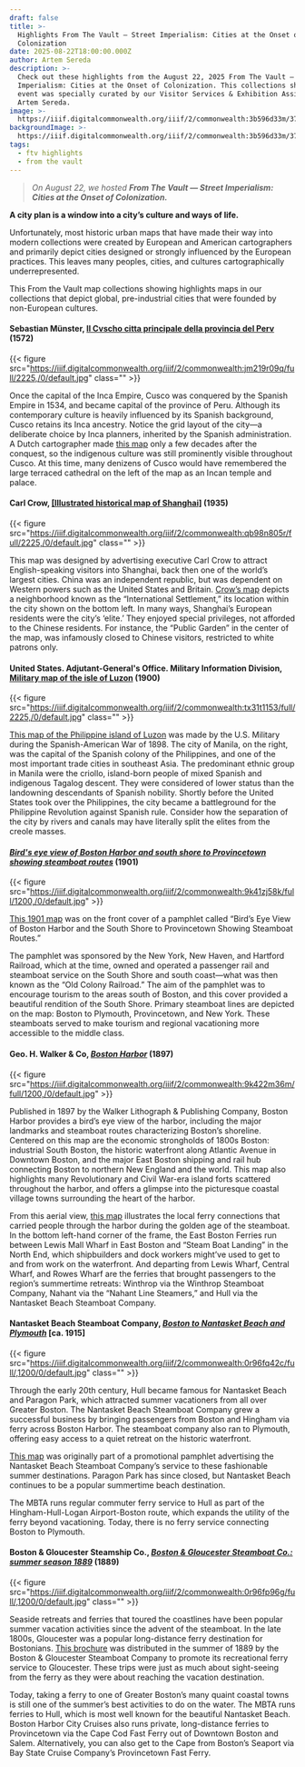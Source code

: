 ```yaml
---
draft: false
title: >-
  Highlights From The Vault — Street Imperialism: Cities at the Onset of
  Colonization
date: 2025-08-22T18:00:00.000Z
author: Artem Sereda
description: >-
  Check out these highlights from the August 22, 2025 From The Vault — Street
  Imperialism: Cities at the Onset of Colonization. This collections showing
  event was specially curated by our Visitor Services & Exhibition Assistant,
  Artem Sereda.
image: >-
  https://iiif.digitalcommonwealth.org/iiif/2/commonwealth:3b596d33m/372,1743,6787,3652/,1600/0/default.jpg
backgroundImage: >-
  https://iiif.digitalcommonwealth.org/iiif/2/commonwealth:3b596d33m/372,1743,6787,3652/,1600/0/default.jpg
tags:
  - ftv highlights
  - from the vault
---
```


> *On August 22, we hosted **From The Vault — Street Imperialism: Cities at the Onset of Colonization.***

**A city plan is a window into a city’s culture and ways of life.**

Unfortunately, most historic urban maps that have made their way into modern collections were created by European and American cartographers and primarily depict cities designed or strongly influenced by the European practices. This leaves many peoples, cities, and cultures cartographically underrepresented.

This From the Vault map collections showing highlights maps in our collections that depict global, pre-industrial cities that were founded by non-European cultures.

#### Sebastian Münster, [Il Cvscho citta principale della provincia del Perv](https://collections.leventhalmap.org/search/commonwealth:3x81cq09n) (1572)

{{< figure src="https://iiif.digitalcommonwealth.org/iiif/2/commonwealth:jm219r09q/full/2225,/0/default.jpg" class="" >}}

Once the capital of the Inca Empire, Cusco was conquered by the Spanish Empire in 1534, and became capital of the province of Peru. Although its contemporary culture is heavily influenced by its Spanish background, Cusco retains its Inca ancestry. Notice the grid layout of the city—a deliberate choice by Inca planners, inherited by the Spanish administration. A Dutch cartographer made [this map](https://collections.leventhalmap.org/search/commonwealth:3x81cq09n) only a few decades after the conquest, so the indigenous culture was still prominently visible throughout Cusco. At this time, many denizens of Cusco would have remembered the large terraced cathedral on the left of the map as an Incan temple and palace.

#### Carl Crow, [\[Illustrated historical map of Shanghai\]](https://collections.leventhalmap.org/search/commonwealth:x633f974z) (1935)

{{< figure src="https://iiif.digitalcommonwealth.org/iiif/2/commonwealth:qb98n805r/full/2225,/0/default.jpg" class="" >}}

This map was designed by advertising executive Carl Crow to attract English-speaking visitors into Shanghai, back then one of the world’s largest cities. China was an independent republic, but was dependent on Western powers such as the United States and Britain. [Crow’s map](https://collections.leventhalmap.org/search/commonwealth:x633f974z) depicts a neighborhood known as the “International Settlement,” its location within the city shown on the bottom left. In many ways, Shanghai’s European residents were the city’s ‘elite.’ They enjoyed special privileges, not afforded to the Chinese residents. For instance, the “Public Garden” in the center of the map, was infamously closed to Chinese visitors, restricted to white patrons only.

#### United States. Adjutant-General's Office. Military Information Division, [Military map of the isle of Luzon](https://collections.leventhalmap.org/search/commonwealth:cc08kx74j) (1900)

{{< figure src="https://iiif.digitalcommonwealth.org/iiif/2/commonwealth:tx31t1153/full/2225,/0/default.jpg" class="" >}}

[This map of the Philippine island of Luzon](https://collections.leventhalmap.org/search/commonwealth:cc08kx74j) was made by the U.S. Military during the Spanish-American War of 1898. The city of Manila, on the right, was the capital of the Spanish colony of the Philippines, and one of the most important trade cities in southeast Asia. The predominant ethnic group in Manila were the criollo, island-born people of mixed Spanish and indigenous Tagalog descent. They were considered of lower status than the landowning descendants of Spanish nobility. Shortly before the United States took over the Philippines, the city became a battleground for the Philippine Revolution against Spanish rule. Consider how the separation of the city by rivers and canals may have literally split the elites from the creole masses.

#### *[Bird's eye view of Boston Harbor and south shore to Provincetown showing steamboat routes](https://collections.leventhalmap.org/search/commonwealth:wd3760753)* (1901)

{{< figure src="https://iiif.digitalcommonwealth.org/iiif/2/commonwealth:9k41zj58k/full/1200,/0/default.jpg" >}}

[This 1901 map](https://collections.leventhalmap.org/search/commonwealth:wd3760753) was on the front cover of a pamphlet called “Bird’s Eye View of Boston Harbor and the South Shore to Provincetown Showing Steamboat Routes.”

The pamphlet was sponsored by the New York, New Haven, and Hartford Railroad, which at the time, owned and operated a passenger rail and steamboat service on the South Shore and south coast—what was then known as the “Old Colony Railroad.” The aim of the pamphlet was to encourage tourism to the areas south of Boston, and this cover provided a beautiful rendition of the South Shore. Primary steamboat lines are depicted on the map: Boston to Plymouth, Provincetown, and New York. These steamboats served to make tourism and regional vacationing more accessible to the middle class.

#### Geo. H. Walker & Co, *[Boston Harbor](https://collections.leventhalmap.org/search/commonwealth:ng454q77c)* (1897)

{{< figure src="https://iiif.digitalcommonwealth.org/iiif/2/commonwealth:9k422m36m/full/1200,/0/default.jpg" >}}

Published in 1897 by the Walker Lithograph & Publishing Company, Boston Harbor provides a bird’s eye view of the harbor, including the major landmarks and steamboat routes characterizing Boston’s shoreline. Centered on this map are the economic strongholds of 1800s Boston: industrial South Boston, the historic waterfront along Atlantic Avenue in Downtown Boston, and the major East Boston shipping and rail hub connecting Boston to northern New England and the world. This map also highlights many Revolutionary and Civil War-era island forts scattered throughout the harbor, and offers a glimpse into the picturesque coastal village towns surrounding the heart of the harbor.

From this aerial view, [this map](https://collections.leventhalmap.org/search/commonwealth:ng454q77c) illustrates the local ferry connections that carried people through the harbor during the golden age of the steamboat. In the bottom left-hand corner of the frame, the East Boston Ferries run between Lewis Mall Wharf in East Boston and “Steam Boat Landing” in the North End, which shipbuilders and dock workers might’ve used to get to and from work on the waterfront. And departing from Lewis Wharf, Central Wharf, and Rowes Wharf are the ferries that brought passengers to the region’s summertime retreats: Winthrop via the Winthrop Steamboat Company, Nahant via the “Nahant Line Steamers,” and Hull via the Nantasket Beach Steamboat Company.

#### Nantasket Beach Steamboat Company, *[Boston to Nantasket Beach and Plymouth](https://collections.leventhalmap.org/search/commonwealth:0r96fq413)* \[ca. 1915]

{{< figure src="https://iiif.digitalcommonwealth.org/iiif/2/commonwealth:0r96fq42c/full/,1200/0/default.jpg" class="" >}}

Through the early 20th century, Hull became famous for Nantasket Beach and Paragon Park, which attracted summer vacationers from all over Greater Boston. The Nantasket Beach Steamboat Company grew a successful business by bringing passengers from Boston and Hingham via ferry across Boston Harbor. The steamboat company also ran to Plymouth, offering easy access to a quiet retreat on the historic waterfront.

[This map](https://collections.leventhalmap.org/search/commonwealth:0r96fq413) was originally part of a promotional pamphlet advertising the Nantasket Beach Steamboat Company’s service to these fashionable summer destinations. Paragon Park has since closed, but Nantasket Beach continues to be a popular summertime beach destination. 

The MBTA runs regular commuter ferry service to Hull as part of the Hingham-Hull-Logan Airport-Boston route, which expands the utility of the ferry beyond vacationing. Today, there is no ferry service connecting Boston to Plymouth.

#### Boston & Gloucester Steamship Co., *[Boston & Gloucester Steamboat Co.: summer season 1889](https://collections.leventhalmap.org/search/commonwealth:0r96fp956)* (1889)

{{< figure src="https://iiif.digitalcommonwealth.org/iiif/2/commonwealth:0r96fp96g/full/,1200/0/default.jpg" class="" >}}

Seaside retreats and ferries that toured the coastlines have been popular summer vacation activities since the advent of the steamboat. In the late 1800s, Gloucester was a popular long-distance ferry destination for Bostonians. [This brochure](https://collections.leventhalmap.org/search/commonwealth:0r96fp956) was distributed in the summer of 1889 by the Boston & Gloucester Steamboat Company to promote its recreational ferry service to Gloucester. These trips were just as much about sight-seeing from the ferry as they were about reaching the vacation destination.

Today, taking a ferry to one of Greater Boston’s many quaint coastal towns is still one of the summer’s best activities to do on the water. The MBTA runs ferries to Hull, which is most well known for the beautiful Nantasket Beach. Boston Harbor City Cruises also runs private, long-distance ferries to Provincetown via the Cape Cod Fast Ferry out of Downtown Boston and Salem. Alternatively, you can also get to the Cape from Boston’s Seaport via Bay State Cruise Company’s Provincetown Fast Ferry.
